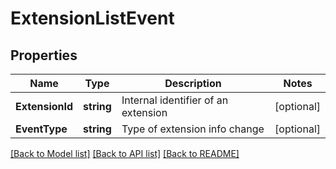 # ExtensionListEvent

## Properties
Name | Type | Description | Notes
------------ | ------------- | ------------- | -------------
**ExtensionId** | **string** | Internal identifier of an extension | [optional] 
**EventType** | **string** | Type of extension info change | [optional] 

[[Back to Model list]](../README.md#documentation-for-models) [[Back to API list]](../README.md#documentation-for-api-endpoints) [[Back to README]](../README.md)


